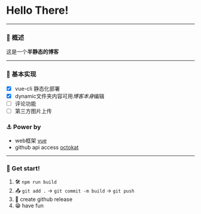 # Hello There!

---

### 🎂 概述

这是一个**半静态的博客**

---

### 🔨 基本实现
- [x] vue-cli 静态化部署
- [x] dynamic文件夹内容可用*博客本身*编辑
- [ ] 评论功能
- [ ] 第三方图片上传

### ⚓ Power by
* web框架 [vue](https://vuejs.org)
* github api access [octokat](https://github.com/philschatz/octokat.js)

--- 

### 👊 Get start!

1. 🛠 `npm run build `
2. 📤 `git add .` -> `git commit -m build` -> `git push`
3. 🚀 create github release
4. 😁 have fun